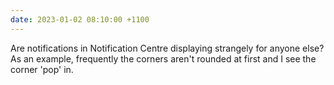 ```yaml
---
date: 2023-01-02 08:10:00 +1100
---
```


Are notifications in Notification Centre displaying strangely for anyone else? As an example, frequently the corners aren't rounded at first and I see the corner 'pop' in.
